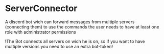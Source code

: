 # ServerConnector
A discord bot wich can forward messages from multiple servers (connecting them)
to use the commands the user needs to have at least one role with administrator permissions

!The Bot connects all servers on wich he is on, so if you want to have multiple versions you need to use an extra bot-token!
